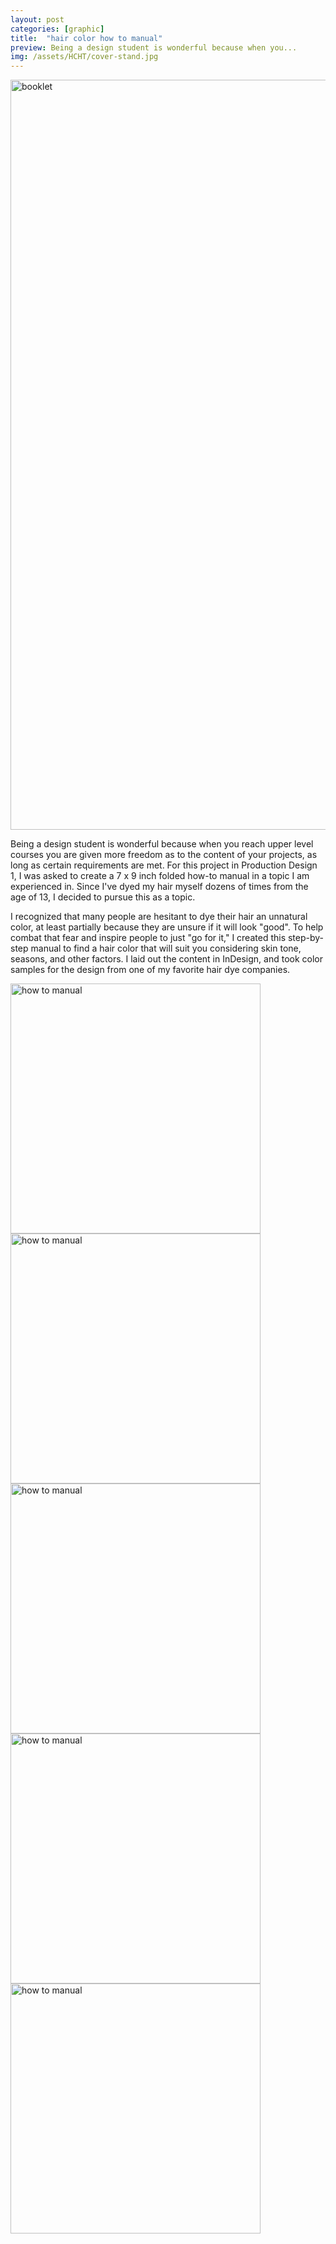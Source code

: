 ```yaml
---
layout: post
categories: [graphic]
title:  "hair color how to manual"
preview: Being a design student is wonderful because when you...
img: /assets/HCHT/cover-stand.jpg
---
```


<img src="{{site.baseurl}}/assets/HCHT/cover-stand.jpg" alt="booklet" width="1200"/>

Being a design student is wonderful because when you reach upper level courses you are given more freedom as to the content of your projects, as long as certain requirements are met. For this project in Production Design 1, I was asked to create a 7 x 9 inch folded how-to manual in a topic I am experienced in. Since I've dyed my hair myself dozens of times from the age of 13, I decided to pursue this as a topic. 

I recognized that many people are hesitant to dye their hair an unnatural color, at least partially because they are unsure if it will look "good". To help combat that fear and inspire people to just "go for it," I created this step-by-step manual to find a hair color that will suit you considering skin tone, seasons, and other factors. I laid out the content in InDesign, and took color samples for the design from one of my favorite hair dye companies.

<img src="{{site.baseurl}}/assets/HCHT/cover.jpg" alt="how to manual" width="400"/>
<img src="{{site.baseurl}}/assets/HCHT/spread.jpg" alt="how to manual" width="400"/>
<img src="{{site.baseurl}}/assets/HCHT/spread-stand.jpg" alt="how to manual" width="400"/>
<img src="{{site.baseurl}}/assets/HCHT/detail-1.jpg" alt="how to manual" width="400"/>
<img src="{{site.baseurl}}/assets/HCHT/detail-2.jpg" alt="how to manual" width="400"/>